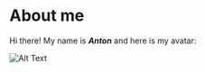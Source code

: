 # About me

Hi there! My name is **_Anton_** and here is my avatar:

![ Alt Text]([https://github.com/chukinant/git_page/blob/main/Cabbage_M.jpg](https://github.com/chukinant/git_page/blob/main/cabbage.jpg))
